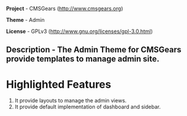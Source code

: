 **Project** - CMSGears (http://www.cmsgears.org)

**Theme**	- Admin

**License** - GPLv3 (http://www.gnu.org/licenses/gpl-3.0.html)

**Description** - The Admin Theme for CMSGears provide templates to manage admin site.
---

# Highlighted Features
1. It provide layouts to manage the admin views.
2. It provide default implementation of dashboard and sidebar.

